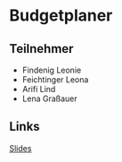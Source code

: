 # Budgetplaner 

## Teilnehmer
- Findenig Leonie
- Feichtinger Leona 
- Arifi Lind 
- Lena Graßauer 

## Links 
[Slides](https://2425-3ahif-syp.github.io/02-projekte-budgetplaner/slides/slides)
